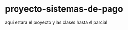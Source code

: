 proyecto-sistemas-de-pago
=========================

aqui estara el proyecto y las clases hasta el parcial
